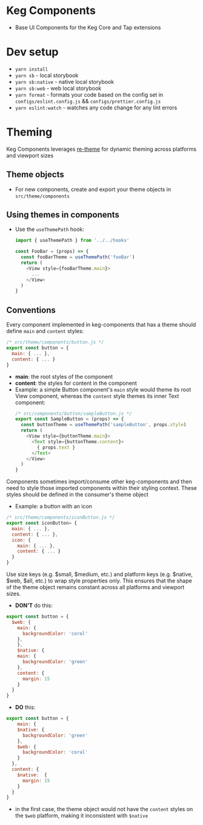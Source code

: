 # Keg Components
 * Base UI Components for the Keg Core and Tap extensions

# Dev setup
* `yarn install`
* `yarn sb` - local storybook
* `yarn sb:native` - native local storybook
* `yarn sb:web` - web local storybook
* `yarn format` - formats your code based on the config set in `configs/eslint.config.js` && `configs/prettier.config.js`
* `yarn eslint:watch` - watches any code change for any lint errors

# Theming

Keg Components leverages [re-theme](https://github.com/simpleviewinc/re-theme) for dynamic theming across platforms and viewport sizes

## Theme objects
* For new components, create and export your theme objects in `src/theme/components`

## Using themes in components
* Use the `useThemePath` hook:

  ```javascript
  import { useThemePath } from '../../hooks'

  const FooBar = (props) => {
    const fooBarTheme = useThemePath('fooBar')
    return (
      <View style={fooBarTheme.main}>
        ...
      </View>
    )
  }
  ```

## Conventions

Every component implemented in keg-components that has a theme should define `main` and `content` styles:
```javascript
/* src/theme/components/button.js */
export const button = {
  main: { ... },
  content: { ... }
}
```
  * **main**: the root styles of the component
  * **content**: the styles for content in the component
  * Example: a simple Button component's `main` style would theme its root View component, whereas the `content` style themes its inner Text component:
    ```javascript
    /* src/components/button/sampleButton.js */
    export const SampleButton = (props) => {
      const buttonTheme = useThemePath('sampleButton', props.style)
      return (
        <View style={buttonTheme.main}>
          <Text style={buttonTheme.content}>
            { props.text }
          </Text>
        </View>
      )
    }
    ```

Components sometimes import/consume other keg-components and then need to style those imported components within their styling context. These styles should be defined in the consumer's theme object

* Example: a button with an icon
```javascript
/* src/theme/components/iconButton.js */
export const iconButton= {
  main: { ... },
  content: { ... },
  icon: {
    main: { ... },
    content: { ... }
  }
}
```

Use size keys (e.g. $small, $medium, etc.) and platform keys (e.g. $native, $web, $all, etc.) to wrap style properties only. This ensures that the shape of the theme object remains constant across all platforms and viewport sizes.

* **DON'T** do this:
```javascript
export const button = {
  $web: { 
    main: {
      backgroundColor: 'coral'
    },
	},
	$native: {
  	main: { 
      backgroundColor: 'green' 
    },
  	content: { 
      margin: 15 
    }
  }
}
```
* **DO** this:
```javascript
export const button = {
	main: {
  	$native: { 
      backgroundColor: 'green'
    },
    $web: { 
      backgroundColor: 'coral'
    }
  },
  content: {
    $native:  { 
      margin: 15
    }
  }
}
```
* in the first case, the theme object would not have the `content` styles on the `$web` platform, making it inconsistent with `$native`
